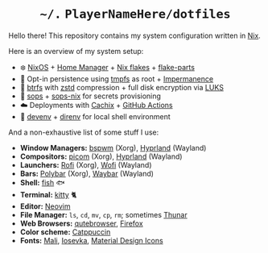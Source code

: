 # <h1 align="center">`~/.` `PlayerNameHere/dotfiles`</h1>

Hello there! This repository contains my system configuration written in [Nix](https://nixos.org/).

Here is an overview of my system setup:
* :snowflake: [NixOS](https://nixos.org/) + [Home Manager](https://github.com/nix-community/home-manager) + [Nix flakes](https://www.tweag.io/blog/2020-05-25-flakes/) + [flake-parts](https://github.com/hercules-ci/flake-parts)
* :floppy_disk: Opt-in persistence using [tmpfs](https://en.wikipedia.org/wiki/Tmpfs) as root + [Impermanence](https://github.com/nix-community/impermanence)
* :minidisc: [btrfs](https://btrfs.readthedocs.io/en/latest/Introduction.html) with [zstd](https://en.wikipedia.org/wiki/Zstd) compression + full disk encryption via [LUKS](https://en.wikipedia.org/wiki/Linux_Unified_Key_Setup)
* :key: [sops](https://github.com/mozilla/sops) + [sops-nix](https://github.com/Mic92/sops-nix) for secrets provisioning
* :cloud: Deployments with [Cachix](https://www.cachix.org/) + [GitHub Actions](https://docs.github.com/en/actions)
* :office: [devenv](https://devenv.sh/) + [direnv](https://direnv.net/) for local shell environment

And a non-exhaustive list of some stuff  I use:
* **Window Managers:** [bspwm](https://github.com/baskerville/bspwm) (Xorg), [Hyprland](https://github.com/hyprwm/Hyprland) (Wayland)
* **Compositors:** [picom](https://github.com/yshui/picom) (Xorg), [Hyprland](https://github.com/hyprwm/Hyprland) (Wayland)
* **Launchers:** [Rofi](https://github.com/davatorium/rofi) (Xorg), [Wofi](https://hg.sr.ht/~scoopta/wofi) (Wayland)
* **Bars:** [Polybar](https://github.com/polybar/polybar) (Xorg), [Waybar](https://github.com/Alexays/Waybar) (Wayland)
* **Shell:** [fish](https://github.com/fish-shell/fish-shell) :fish:
* **Terminal:** [kitty](https://github.com/kovidgoyal/kitty) :cat2:
* **Editor:** [Neovim](https://github.com/neovim/neovim)
* **File Manager:** `ls`, `cd`, `mv`, `cp`, `rm`; sometimes [Thunar](https://gitlab.xfce.org/xfce/thunar)
* **Web Browsers:** [qutebrowser](https://github.com/qutebrowser/qutebrowser), [Firefox](https://www.mozilla.org/en-US/firefox/browsers/)
* **Color scheme:** [Catppuccin](https://github.com/catppuccin/catppuccin)
* **Fonts:** [Mali](https://fonts.google.com/specimen/Mali), [Iosevka](https://github.com/be5invis/Iosevka), [Material Design Icons](https://github.com/Templarian/MaterialDesign)
